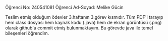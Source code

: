 Öğrenci No: 240541081 Öğrenci Ad-Soyad: Melike Gücin

Teslim etmiş olduğum ödevler 3.haftanın 3.görev kısmıdır. Tüm PDF'i tarayıp hem class dosyası hem kaynak kodu (.java) hem de ekran görüntüsü (.png) olarak github'a commit etmiş bulunmaktayım. Bu görevde java ile temel bileşenleri öğrendim.
